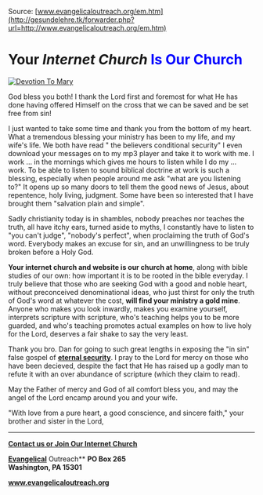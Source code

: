 <!--t Your Internet Church Is Our Church t-->
<!--d  d-->

Source: [www.evangelicaloutreach.org/em.htm](http://gesundelehre.tk/forwarder.php?url=http://www.evangelicaloutreach.org/em.htm)

# Your _Internet Church_ <font color="blue">Is Our Church</font>

[![Devotion To Mary](../s7.addthis.com/static/btn/v2/lg-share-en.gif)](http://www.addthis.com/bookmark.php?v=250&username=xa-4ce723c86d857fe0)

God bless you both! I thank the Lord first and foremost for what He has done having offered Himself on the cross that we can be saved and be set free from sin! 

I just wanted to take some time and thank you from the bottom of my heart. What a tremendous blessing your ministry has been to my life, and my wife's life. We both have read " the believers conditional security" I even download your messages on to my mp3 player and take it to work with me. I work ... in the mornings which gives me hours to listen while I do my ... work. To be able to listen to sound biblical doctrine at work is such a blessing, especially when people around me ask "what are you listening to?" It opens up so many doors to tell them the good news of Jesus, about repentence, holy living, judgment. Some have been so interested that I have brought them "salvation plain and simple". 

Sadly christianity today is in shambles, nobody preaches nor teaches the truth, all have itchy ears, turned aside to myths, I constantly have to listen to "you can't judge", "nobody's perfect", when proclaiming the truth of God's word. Everybody makes an excuse for sin, and an unwillingness to be truly broken before a Holy God. 

**Your internet church and website is our church at home**, along with bible studies of our own: how important it is to be rooted in the bible everyday. I truly believe that those who are seeking God with a good and noble heart, without preconceived denominational ideas, who just thirst for only the truth of God's word at whatever the cost, **will find your ministry a gold mine**. Anyone who makes you look inwardly, makes you examine yourself, interprets scripture with scripture, who's teaching helps you to be more guarded, and who's teaching promotes actual examples on how to live holy for the Lord, deserves a fair shake to say the very least. 

Thank you bro. Dan for going to such great lengths in exposing the "in sin" false gospel of [**eternal security**](http://gesundelehre.tk/forwarder.php?url=http://www.evangelicaloutreach.org/eternal-security.html). I pray to the Lord for mercy on those who have been decieved, despite the fact that He has raised up a godly man to refute it with an over abundance of scripture (which they claim to read). 

May the Father of mercy and God of all comfort bless you, and may the angel of the Lord encamp around you and your wife.

 "With love from a pure heart, a good conscience, and sincere faith," your brother and sister in the Lord,

* * *

[**Contact us or Join Our Internet Church**](http://gesundelehre.tk/forwarder.php?url=http://www.evangelicaloutreach.org/contact.html)

[**Evangelical**](http://gesundelehre.tk/forwarder.php?url=http://www.evangelicaloutreach.org/index.html) Outreach** 
**PO Box 265**  
**Washington, PA 15301**

**www.evangelicaloutreach.org**